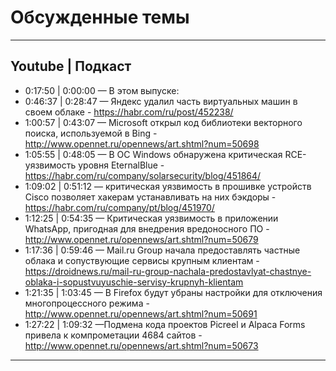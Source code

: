 # Обсужденные темы
---
Youtube | Подкаст
---
- 0:17:50  | 0:00:00 — В этом выпуске:
- 0:46:37  | 0:28:47 — Яндекс удалил часть виртуальных машин в своем облаке - https://habr.com/ru/post/452238/
- 1:00:57  | 0:43:07 — Microsoft открыл код библиотеки векторного поиска, используемой в Bing - http://www.opennet.ru/opennews/art.shtml?num=50698
- 1:05:55  | 0:48:05 — В ОС Windows обнаружена критическая RCE-уязвимость уровня EternalBlue - https://habr.com/ru/company/solarsecurity/blog/451864/
- 1:09:02  | 0:51:12 — критическая уязвимость в прошивке устройств Cisco позволяет хакерам устанавливать на них бэкдоры - https://habr.com/ru/company/pt/blog/451970/
- 1:12:25  | 0:54:35 — Критическая уязвимость в приложении WhatsApp, пригодная для внедрения вредоносного ПО - http://www.opennet.ru/opennews/art.shtml?num=50679
- 1:17:36  | 0:59:46 — Mail.ru Group начала предоставлять частные облака и сопуствующие сервисы крупным клиентам - https://droidnews.ru/mail-ru-group-nachala-predostavlyat-chastnye-oblaka-i-sopustvuyuschie-servisy-krupnyh-klientam
- 1:21:35  | 1:03:45 — В Firefox будут убраны настройки для отключения многопроцессного режима - http://www.opennet.ru/opennews/art.shtml?num=50691
- 1:27:22  | 1:09:32 —Подмена кода проектов Picreel и Alpaca Forms привела к компрометации 4684 сайтов - http://www.opennet.ru/opennews/art.shtml?num=50673
---
